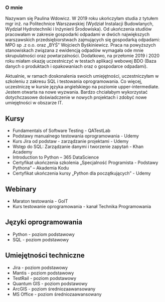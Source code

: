 ### O mnie

Nazywam się Paulina Wdowicz. W 2019 roku ukończyłam studia z tytułem mgr inż. na Politechnice Warszawskiej (Wydział Instalacji Budowlanych, Wydział Hydrotechniki i Inżynierii Środowiska). Od ukończenia studiów pracowałam w zakresie gospodarki odpadami w dwóch największych warszawskich przedsiębiorstwach zajmujących się gospodarką odpadami: MPO sp .z o.o. oraz „BYŚ” Wojciech Byśkiniewicz. Praca na powyższych stanowiskach związana z ewidencją odpadów wymagała ode mnie skrupulatności oraz powtarzalności. Dodatkowo, na przełomie 2019 i 2020 roku miałam okazję uczestniczyć w testach aplikacji webowej BDO (Baza danych o produktach i opakowaniach oraz o gospodarce odpadami).

Aktualnie, w ramach doskonalenia swoich umiejętności, uczestniczyłam w szkoleniu z zakresu SQL i testowania oprogramowania. Co więcej, uczestniczę w kursie języka angielskiego na poziomie upper-intermediate. Jestem otwarta na nowe wyzwania. Bardzo chciałabym wykorzystać dotychczasowe doświadczenie w nowych projektach i zdobyć nowe umiejętności w obszarze IT.

## Kursy
- Fundamentals of Software Testing - QATestLab
- Podstawy manualnego testowania oprogramowania - Udemy
- Kurs Jira od podstaw - zarządzanie projektami - Udemy
- Wstęp do SQL: Zarządzanie danymi i tworzenie zapytań - Khan Academy
- Introduction to Python – 365 DataScience
- Certyfikat ukończenia szkolenia „Specjalność Programista - Podstawy Pythona” – Akademia Kodu
- Certyfikat ukończenia kursy „Python dla początkujących” - Udemy

## Webinary 
- Maraton testowania - GoIT
- Kurs testowanie oprogramowania - kanał Technika Programowania

## Języki oprogramowania
- Python - poziom podstawowy
- SQL - poziom podstawowy

## Umiejętności techniczne
- Jira - poziom podstawowy
- Mantis - poziom podstawowy
- TestRail - poziom podstawowy
- Quantum GIS - poziom podstawowy
- ArcGIS - poziom średniozaawansowany
- MS Office - poziom średniozaawansowany
